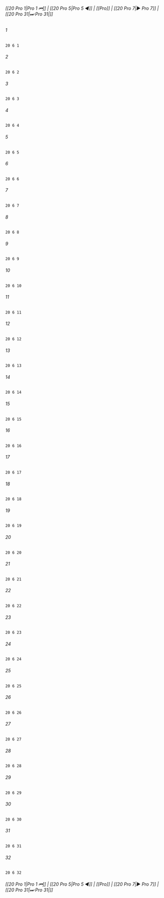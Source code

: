 
###### [[20 Pro 1|Pro 1 ⏮]] | [[20 Pro 5|Pro 5 ◀]] | [[Pro]] | [[20 Pro 7|▶ Pro 7]] | [[20 Pro 31|⏭ Pro 31|]]

###### 1
``` verse
20 6 1 
```
###### 2
``` verse
20 6 2 
```
###### 3
``` verse
20 6 3 
```
###### 4
``` verse
20 6 4 
```
###### 5
``` verse
20 6 5 
```
###### 6
``` verse
20 6 6 
```
###### 7
``` verse
20 6 7 
```
###### 8
``` verse
20 6 8 
```
###### 9
``` verse
20 6 9 
```
###### 10
``` verse
20 6 10 
```
###### 11
``` verse
20 6 11 
```
###### 12
``` verse
20 6 12 
```
###### 13
``` verse
20 6 13 
```
###### 14
``` verse
20 6 14 
```
###### 15
``` verse
20 6 15 
```
###### 16
``` verse
20 6 16 
```
###### 17
``` verse
20 6 17 
```
###### 18
``` verse
20 6 18 
```
###### 19
``` verse
20 6 19 
```
###### 20
``` verse
20 6 20 
```
###### 21
``` verse
20 6 21 
```
###### 22
``` verse
20 6 22 
```
###### 23
``` verse
20 6 23 
```
###### 24
``` verse
20 6 24 
```
###### 25
``` verse
20 6 25 
```
###### 26
``` verse
20 6 26 
```
###### 27
``` verse
20 6 27 
```
###### 28
``` verse
20 6 28 
```
###### 29
``` verse
20 6 29 
```
###### 30
``` verse
20 6 30 
```
###### 31
``` verse
20 6 31 
```
###### 32
``` verse
20 6 32 
```

###### [[20 Pro 1|Pro 1 ⏮]] | [[20 Pro 5|Pro 5 ◀]] | [[Pro]] | [[20 Pro 7|▶ Pro 7]] | [[20 Pro 31|⏭ Pro 31|]]

